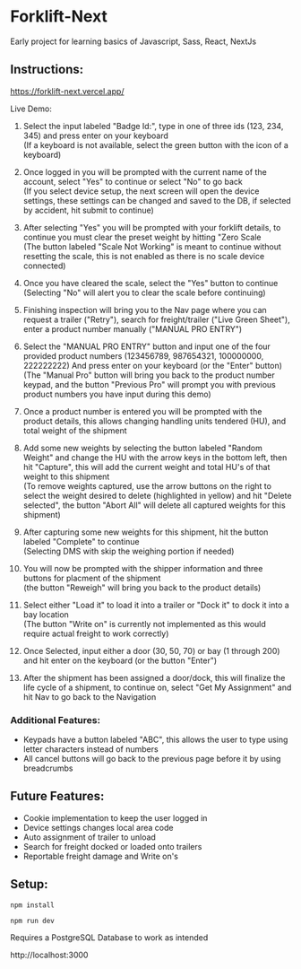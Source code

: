 # Forklift-Next

Early project for learning basics of Javascript, Sass, React, NextJs

## Instructions:
https://forklift-next.vercel.app/

Live Demo:
1. Select the input labeled "Badge Id:", type in one of three ids (123, 234, 345) and press enter on your keyboard</br>
(If a keyboard is not available, select the green button with the icon of a keyboard)

2. Once logged in you will be prompted with the current name of the account, select "Yes" to continue or select "No" to go back</br>
(If you select device setup, the next screen will open the device settings, these settings can be changed and saved to the DB, if selected by accident, hit submit to continue)

3. After selecting "Yes" you will be prompted with your forklift details, to continue you must clear the preset weight by hitting "Zero Scale</br>
(The button labeled "Scale Not Working" is meant to continue without resetting the scale, this is not enabled as there is no scale device connected)

4. Once you have cleared the scale, select the "Yes" button to continue</br>
(Selecting "No" will alert you to clear the scale before continuing)

6. Finishing inspection will bring you to the Nav page where you can request a trailer ("Retry"), search for freight/trailer ("Live Green Sheet"), enter a product number manually ("MANUAL PRO ENTRY")

5. Select the "MANUAL PRO ENTRY" button and input one of the four provided product numbers (123456789, 987654321, 100000000, 222222222) And press enter on your keyboard (or the "Enter" button)</br>
(The "Manual Pro" button will bring you back to the product number keypad, and the button "Previous Pro" will prompt you with previous product numbers you have input during this demo)

6. Once a product number is entered you will be prompted with the product details, this allows changing handling units tendered (HU), and total weight of the shipment

7. Add some new weights by selecting the button labeled "Random Weight" and change the HU with the arrow keys in the bottom left, then hit "Capture", this will add the current weight and total HU's of that weight to this shipment</br>
(To remove weights captured, use the arrow buttons on the right to select the weight desired to delete (highlighted in yellow) and hit "Delete selected", the button "Abort All" will delete all captured weights for this shipment)

8. After capturing some new weights for this shipment, hit the button labeled "Complete" to continue</br>
(Selecting DMS with skip the weighing portion if needed)

9. You will now be prompted with the shipper information and three buttons for placment of the shipment</br>
(the button "Reweigh" will bring you back to the product details)

10. Select either "Load it" to load it into a trailer or "Dock it" to dock it into a bay location</br>
(The button "Write on" is currently not implemented as this would require actual freight to work correctly)

11. Once Selected, input either a door (30, 50, 70) or bay (1 through 200) and hit enter on the keyboard (or the button "Enter")

12. After the shipment has been assigned a door/dock, this will finalize the life cycle of a shipment, to continue on, select "Get My Assignment" and hit Nav to go back to the Navigation

### Additional Features:
- Keypads have a button labeled "ABC", this allows the user to type using letter characters instead of numbers
- All cancel buttons will go back to the previous page before it by using breadcrumbs

## Future Features:
- Cookie implementation to keep the user logged in
- Device settings changes local area code
- Auto assignment of trailer to unload
- Search for freight docked or loaded onto trailers
- Reportable freight damage and Write on's

## Setup:
```
npm install
```
```
npm run dev
```
Requires a PostgreSQL Database to work as intended </br>

http://localhost:3000
